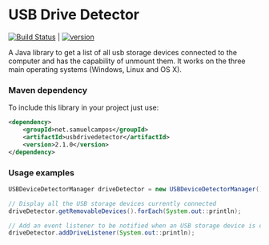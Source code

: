 # USB Drive Detector

[![Build Status][travis-image]][travis-url]  |
[![version][maven-version]][maven-url]

A Java library to get a list of all usb storage devices connected to the computer and has the capability of unmount them. It works on the three main operating systems (Windows, Linux and OS X).

### Maven dependency

To include this library in your project just use:
```xml
<dependency>
    <groupId>net.samuelcampos</groupId>
    <artifactId>usbdrivedetector</artifactId>
    <version>2.1.0</version>
</dependency>
```

### Usage examples

```java
USBDeviceDetectorManager driveDetector = new USBDeviceDetectorManager();

// Display all the USB storage devices currently connected
driveDetector.getRemovableDevices().forEach(System.out::println);

// Add an event listener to be notified when an USB storage device is connected or removed
driveDetector.addDriveListener(System.out::println);
```

[travis-url]: https://travis-ci.org/samuelcampos/usbdrivedetector
[travis-image]: https://travis-ci.org/samuelcampos/usbdrivedetector.svg?branch=master

[maven-url]: https://search.maven.org/artifact/net.samuelcampos/usbdrivedetector/
[maven-version]: https://img.shields.io/maven-central/v/net.samuelcampos/usbdrivedetector.svg?style=flat
